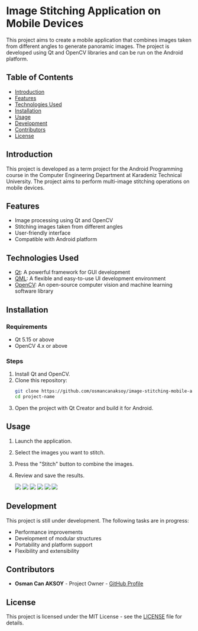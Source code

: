 # Image Stitching Application on Mobile Devices

This project aims to create a mobile application that combines images taken from different angles to generate panoramic images. The project is developed using Qt and OpenCV libraries and can be run on the Android platform.

## Table of Contents
- [Introduction](#introduction)
- [Features](#features)
- [Technologies Used](#technologies-used)
- [Installation](#installation)
- [Usage](#usage)
- [Development](#development)
- [Contributors](#contributors)
- [License](#license)

## Introduction

This project is developed as a term project for the Android Programming course in the Computer Engineering Department at Karadeniz Technical University. The project aims to perform multi-image stitching operations on mobile devices.

## Features

- Image processing using Qt and OpenCV
- Stitching images taken from different angles
- User-friendly interface
- Compatible with Android platform

## Technologies Used

- [Qt](https://www.qt.io/): A powerful framework for GUI development
- [QML](https://doc.qt.io/qt-5/qtqml-index.html): A flexible and easy-to-use UI development environment
- [OpenCV](https://opencv.org/): An open-source computer vision and machine learning software library

## Installation

### Requirements

- Qt 5.15 or above
- OpenCV 4.x or above

### Steps

1. Install Qt and OpenCV.
2. Clone this repository:
    ```sh
    git clone https://github.com/osmancanaksoy/image-stitching-mobile-app.git
    cd project-name
    ```
3. Open the project with Qt Creator and build it for Android.

## Usage

1. Launch the application.
2. Select the images you want to stitch.
3. Press the "Stitch" button to combine the images.
4. Review and save the results.

   <p float="left">
      <img src="screenshots/splash_screen.png"/>
      <img src="screenshots/home_page.png"/>
      <img src="screenshots/camera_page.png"/>
      <img src="screenshots/filter_binary.png"/>
      <img src="screenshots/stich_home_not_clahe.png"/>
      <img src="screenshots/stitch_home_result.png"/>
   </p>

## Development

This project is still under development. The following tasks are in progress:

- Performance improvements
- Development of modular structures
- Portability and platform support
- Flexibility and extensibility

## Contributors

- **Osman Can AKSOY** - Project Owner - [GitHub Profile](https://github.com/osmancanaksoy)

## License

This project is licensed under the MIT License - see the [LICENSE](LICENSE) file for details.
